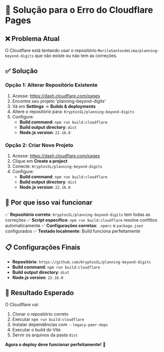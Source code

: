 # 🔧 Solução para o Erro do Cloudflare Pages

## ❌ Problema Atual
O Cloudflare está tentando usar o repositório `MuriloSantosdeLima/planning-beyond-digits` que não existe ou não tem as correções.

## ✅ Solução

### Opção 1: Alterar Repositório Existente
1. Acesse: https://dash.cloudflare.com/pages
2. Encontre seu projeto 'planning-beyond-digits'
3. Vá em **Settings** → **Builds & deployments**
4. Altere o repositório para: `KryptosSL/planning-beyond-digits`
5. Configure:
   - **Build command**: `npm run build:cloudflare`
   - **Build output directory**: `dist`
   - **Node.js version**: `22.16.0`

### Opção 2: Criar Novo Projeto
1. Acesse: https://dash.cloudflare.com/pages
2. Clique em **Create a project**
3. Conecte: `KryptosSL/planning-beyond-digits`
4. Configure:
   - **Build command**: `npm run build:cloudflare`
   - **Build output directory**: `dist`
   - **Node.js version**: `22.16.0`

## 🎯 Por que isso vai funcionar

✅ **Repositório correto**: `KryptosSL/planning-beyond-digits` tem todas as correções
✅ **Script específico**: `npm run build:cloudflare` resolve conflitos automaticamente
✅ **Configurações corretas**: `.npmrc` e `package.json` configurados
✅ **Testado localmente**: Build funciona perfeitamente

## 📋 Configurações Finais

- **Repositório**: `https://github.com/KryptosSL/planning-beyond-digits`
- **Build command**: `npm run build:cloudflare`
- **Build output directory**: `dist`
- **Node.js version**: `22.16.0`

## 🚀 Resultado Esperado

O Cloudflare vai:
1. Clonar o repositório correto
2. Executar `npm run build:cloudflare`
3. Instalar dependências com `--legacy-peer-deps`
4. Executar o build do Vite
5. Servir os arquivos da pasta `dist`

**Agora o deploy deve funcionar perfeitamente!** 🎉

